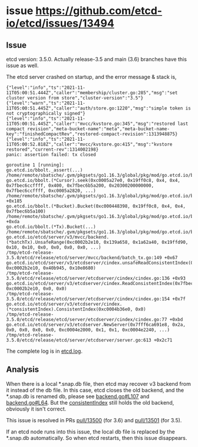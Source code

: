 issue https://github.com/etcd-io/etcd/issues/13494
======
## Issue
etcd version: 3.5.0. Actually release-3.5 and main (3.6) branches have this issue as well.

The etcd server crashed on startup, and the error message & stack is,

```
{"level":"info","ts":"2021-11-11T05:00:51.444Z","caller":"membership/cluster.go:285","msg":"set cluster version from store","cluster-version":"3.5"}
{"level":"warn","ts":"2021-11-11T05:00:51.445Z","caller":"auth/store.go:1220","msg":"simple token is not cryptographically signed"}
{"level":"info","ts":"2021-11-11T05:00:51.445Z","caller":"mvcc/kvstore.go:345","msg":"restored last compact revision","meta-bucket-name":"meta","meta-bucket-name-key":"finishedCompactRev","restored-compact-revision":1313948875}
{"level":"info","ts":"2021-11-11T05:00:52.818Z","caller":"mvcc/kvstore.go:415","msg":"kvstore restored","current-rev":1314002198}
panic: assertion failed: tx closed

goroutine 1 [running]:
go.etcd.io/bbolt._assert(...)
/home/remote/sbatsche/.gvm/pkgsets/go1.16.3/global/pkg/mod/go.etcd.io/bbolt@v1.3.6/db.go:1230
go.etcd.io/bbolt.(*Cursor).seek(0xc0005a27e0, 0x19ff0c8, 0x4, 0x4, 0x7fbec6ccffff, 0x400, 0x7fbec6b5a200, 0x20300200000000, 0x7fbec6ccffff, 0xc0005a2820, ...)
/home/remote/sbatsche/.gvm/pkgsets/go1.16.3/global/pkg/mod/go.etcd.io/bbolt@v1.3.6/cursor.go:155 +0x185
go.etcd.io/bbolt.(*Bucket).Bucket(0xc000448398, 0x19ff0c8, 0x4, 0x4, 0x7fbec6b5a100)
/home/remote/sbatsche/.gvm/pkgsets/go1.16.3/global/pkg/mod/go.etcd.io/bbolt@v1.3.6/bucket.go:105 +0xda
go.etcd.io/bbolt.(*Tx).Bucket(...)
/home/remote/sbatsche/.gvm/pkgsets/go1.16.3/global/pkg/mod/go.etcd.io/bbolt@v1.3.6/tx.go:101
go.etcd.io/etcd/server/v3/mvcc/backend.(*batchTx).UnsafeRange(0xc0002b2e10, 0x139a658, 0x1a62a40, 0x19ffd90, 0x10, 0x10, 0x0, 0x0, 0x0, 0x0, ...)
/tmp/etcd-release-3.5.0/etcd/release/etcd/server/mvcc/backend/batch_tx.go:149 +0x67
go.etcd.io/etcd/server/v3/etcdserver/cindex.unsafeReadConsistentIndex(0x7fbec70e0e80, 0xc0002b2e10, 0x40b945, 0x10e8680)
/tmp/etcd-release-3.5.0/etcd/release/etcd/server/etcdserver/cindex/cindex.go:136 +0x93
go.etcd.io/etcd/server/v3/etcdserver/cindex.ReadConsistentIndex(0x7fbec70e0e80, 0xc0002b2e10, 0x0, 0x0)
/tmp/etcd-release-3.5.0/etcd/release/etcd/server/etcdserver/cindex/cindex.go:154 +0x7f
go.etcd.io/etcd/server/v3/etcdserver/cindex.(*consistentIndex).ConsistentIndex(0xc0004b36e0, 0x0)
/tmp/etcd-release-3.5.0/etcd/release/etcd/server/etcdserver/cindex/cindex.go:77 +0xbd
go.etcd.io/etcd/server/v3/etcdserver.NewServer(0x7fff6ca691e8, 0x2a, 0x0, 0x0, 0x0, 0x0, 0xc0004e2000, 0x1, 0x1, 0xc0004e2240, ...)
/tmp/etcd-release-3.5.0/etcd/release/etcd/server/etcdserver/server.go:613 +0x2c71
```

The complete log is in [etcd.log](etcd.log).

## Analysis
When there is a local *.snap.db file, then etcd may recover v3 backend from it instead of the db file. In this case, 
etcd closes the old backend, and the *.snap.db is renamed db, please see [backend.go#L107](https://github.com/etcd-io/etcd/blob/e2273f94c4e1cd3c7add401009ac58399864783f/server/storage/backend.go#L107) 
and [backend.go#L64](https://github.com/etcd-io/etcd/blob/e2273f94c4e1cd3c7add401009ac58399864783f/server/storage/backend.go#L64).
But the [consistentIndex](https://github.com/etcd-io/etcd/blob/7572a61a39d4eaad596ab8d9364f7df9a84ff4a3/server/etcdserver/cindex/cindex.go#L58) still holds the old backend, obviously it isn't correct.

This issue is resolved in PRs [pull/13500](https://github.com/etcd-io/etcd/pull/13500) (for 3.6) and [pull/13501](https://github.com/etcd-io/etcd/pull/13501) (for 3.5).

If an etcd node runs into this issue, the local db file is replaced by the *.snap.db automatically. So when etcd restarts, then this issue disappears.
